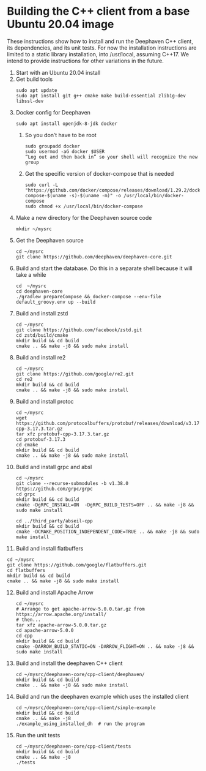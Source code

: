# Building the C++ client from a base Ubuntu 20.04 image

These instructions show how to install and run the Deephaven C++ client, its dependencies,
and its unit tests. For now the installation instructions are limited to a static library
installation, into /usr/local, assuming C++17. We intend to provide instructions for other
variations in the future.

1. Start with an Ubuntu 20.04 install
2. Get build tools
   ```
   sudo apt update
   sudo apt install git g++ cmake make build-essential zlib1g-dev libssl-dev
   ```
3. Docker config for Deephaven
   ```
   sudo apt install openjdk-8-jdk docker
   ```
   1. So you don’t have to be root
      ```
      sudo groupadd docker
      sudo usermod -aG docker $USER
      “Log out and then back in” so your shell will recognize the new group
      ```       
   2. Get the specific version of docker-compose that is needed
      ```
      sudo curl -L "https://github.com/docker/compose/releases/download/1.29.2/docker-compose-$(uname -s)-$(uname -m)" -o /usr/local/bin/docker-compose
      sudo chmod +x /usr/local/bin/docker-compose
      ```
4. Make a new directory for the Deephaven source code
   ```
   mkdir ~/mysrc
   ```
5. Get the Deephaven source
   ```
   cd ~/mysrc
   git clone https://github.com/deephaven/deephaven-core.git
   ```
6. Build and start the database. Do this in a separate shell because it will take a while
   ```
   cd  ~/mysrc
   cd deephaven-core
   ./gradlew prepareCompose && docker-compose --env-file default_groovy.env up --build
   ```
7. Build and install zstd
   ```
   cd ~/mysrc
   git clone https://github.com/facebook/zstd.git
   cd zstd/build/cmake
   mkdir build && cd build
   cmake .. && make -j8 && sudo make install
   ```
8. Build and install re2
   ```
   cd ~/mysrc
   git clone https://github.com/google/re2.git
   cd re2
   mkdir build && cd build
   cmake .. && make -j8 && sudo make install
   ```
9. Build and install protoc
   ```
   cd ~/mysrc
   wget https://github.com/protocolbuffers/protobuf/releases/download/v3.17.3/protobuf-cpp-3.17.3.tar.gz
   tar xfz protobuf-cpp-3.17.3.tar.gz
   cd protobuf-3.17.3
   cd cmake
   mkdir build && cd build
   cmake .. && make -j8 && sudo make install
   ```
10. Build and install grpc and absl
    ```
    cd ~/mysrc
    git clone --recurse-submodules -b v1.38.0 https://github.com/grpc/grpc
    cd grpc
    mkdir build && cd build
    cmake -DgRPC_INSTALL=ON  -DgRPC_BUILD_TESTS=OFF .. && make -j8 && sudo make install

    cd ../third_party/abseil-cpp
    mkdir build && cd build
    cmake -DCMAKE_POSITION_INDEPENDENT_CODE=TRUE .. && make -j8 && sudo make install
    ```
11. Build and install flatbuffers
   ```
   cd ~/mysrc
   git clone https://github.com/google/flatbuffers.git
   cd flatbuffers
   mkdir build && cd build
   cmake .. && make -j8 && sudo make install
   ```
12. Build and install Apache Arrow
    ```
    cd ~/mysrc
    # Arrange to get apache-arrow-5.0.0.tar.gz from https://arrow.apache.org/install/
    # then...
    tar xfz apache-arrow-5.0.0.tar.gz
    cd apache-arrow-5.0.0
    cd cpp
    mkdir build && cd build
    cmake -DARROW_BUILD_STATIC=ON -DARROW_FLIGHT=ON .. && make -j8 && sudo make install
    ```
13. Build and install the deephaven C++ client
    ```
    cd ~/mysrc/deephaven-core/cpp-client/deephaven/
    mkdir build && cd build
    cmake .. && make -j8 && sudo make install
    ```
14. Build and run the deephaven example which uses the installed client
    ```
    cd ~/mysrc/deephaven-core/cpp-client/simple-example
    mkdir build && cd build
    cmake .. && make -j8
    ./example_using_installed_dh  # run the program
    ```
15. Run the unit tests
    ```
    cd ~/mysrc/deephaven-core/cpp-client/tests
    mkdir build && cd build
    cmake .. && make -j8
    ./tests
    ```
